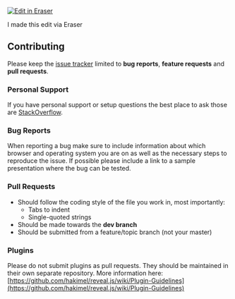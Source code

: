<a target="_blank" href="https://eraser-qa.web.app/workspace/CNjfJ4wWmVEjXvD1li5j" id="edit-in-eraser-github-link"><img alt="Edit in Eraser" src="https://firebasestorage.googleapis.com/v0/b/second-petal-295822.appspot.com/o/images%2Fgithub%2FOpen%20in%20Eraser.svg?alt=media&amp;token=968381c8-a7e7-472a-8ed6-4a6626da5501"></a>


I made this edit via Eraser

## Contributing
Please keep the [﻿issue tracker](http://github.com/hakimel/reveal.js/issues) limited to **bug reports**, **feature requests** and **pull requests**.

### Personal Support
If you have personal support or setup questions the best place to ask those are [﻿StackOverflow](http://stackoverflow.com/questions/tagged/reveal.js).

### Bug Reports
When reporting a bug make sure to include information about which browser and operating system you are on as well as the necessary steps to reproduce the issue. If possible please include a link to a sample presentation where the bug can be tested.

### Pull Requests
- Should follow the coding style of the file you work in, most importantly:
    - Tabs to indent
    - Single-quoted strings
- Should be made towards the **dev branch**
- Should be submitted from a feature/topic branch (not your master)
### Plugins
Please do not submit plugins as pull requests. They should be maintained in their own separate repository. More information here: [﻿https://github.com/hakimel/reveal.js/wiki/Plugin-Guidelines](https://github.com/hakimel/reveal.js/wiki/Plugin-Guidelines) 


<!--- Eraser file: https://eraser-qa.web.app/workspace/CNjfJ4wWmVEjXvD1li5j --->
<!--- This file was last edited by [name] via Eraser on [date] --->